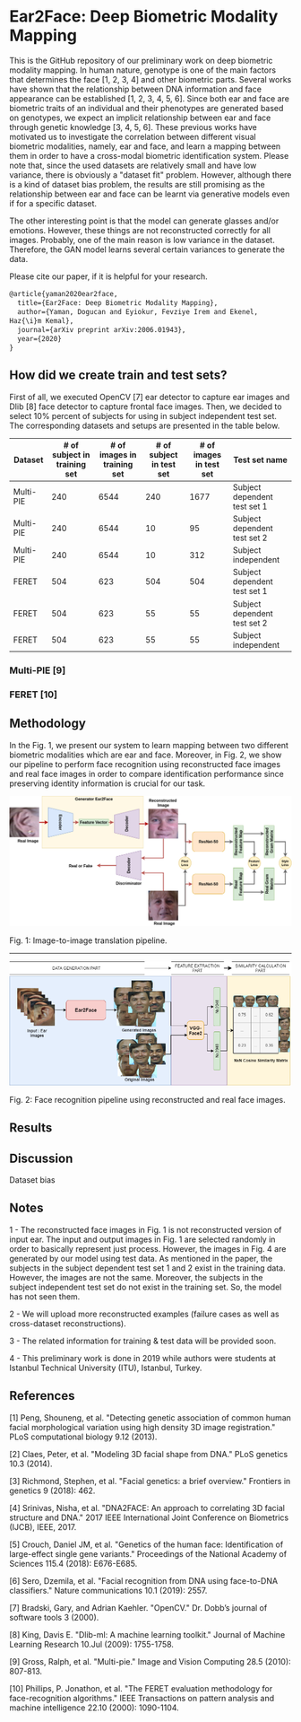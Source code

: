 # Ear2Face: Deep Biometric Modality Mapping

This is the GitHub repository of our preliminary work on deep biometric modality mapping. In human nature, genotype is one of the main factors that determines the face [1, 2, 3, 4] and other biometric parts. Several works have shown that the relationship between DNA information and face appearance can be established [1, 2, 3, 4, 5, 6]. Since both ear and face are biometric traits of an individual and their phenotypes are generated based on genotypes, we expect an implicit relationship between ear and face through genetic knowledge [3, 4, 5, 6]. These previous works have motivated us to investigate the correlation between different visual biometric modalities, namely, ear and face, and learn a mapping between them in order to have a cross-modal biometric identification system. Please note that, since the used datasets are relatively small and have low variance, there is obviously a "dataset fit" problem. However, although there is a kind of dataset bias problem, the results are still promising as the relationship between ear and face can be learnt via generative models even if for a specific dataset.

The other interesting point is that the model can generate glasses and/or emotions. However, these things are not reconstructed correctly for all images. Probably, one of the main reason is low variance in the dataset. Therefore, the GAN model learns several certain variances to generate the data.

Please cite our paper, if it is helpful for your research.

```
@article{yaman2020ear2face,
  title={Ear2Face: Deep Biometric Modality Mapping},
  author={Yaman, Dogucan and Eyiokur, Fevziye Irem and Ekenel, Haz{\i}m Kemal},
  journal={arXiv preprint arXiv:2006.01943},
  year={2020}
}
```

## How did we create train and test sets?

First of all, we executed OpenCV [7] ear detector to capture ear images and Dlib [8] face detector to capture frontal face images. Then, we decided to select 10% percent of subjects for using in subject independent test set. The corresponding datasets and setups are presented in the table below.

Dataset | # of subject in training set | # of images in training set | # of subject in test set | # of images in test set | Test set name 
--- | --- | --- | --- | --- | --- 
Multi-PIE | 240 | 6544 | 240 | 1677 | Subject dependent test set 1
Multi-PIE | 240 | 6544 | 10 | 95 | Subject dependent test set 2
Multi-PIE | 240 | 6544 | 10 | 312 | Subject independent
FERET | 504 | 623 | 504 | 504 | Subject dependent test set 1 
FERET | 504 | 623 | 55 | 55 | Subject dependent test set 2
FERET | 504 | 623 | 55 | 55 | Subject independent 

### Multi-PIE [9]

### FERET [10]

## Methodology

In the Fig. 1, we present our system to learn mapping between two different biometric modalities which are ear and face. Moreover, in Fig. 2, we show our pipeline to perform face recognition using reconstructed face images and real face images in order to compare identification performance since preserving identity information is crucial for our task.

![picture](images/model3.png)

Fig. 1: Image-to-image translation pipeline.

------

![picture](images/test_setup_ear2face.png)

Fig. 2: Face recognition pipeline using reconstructed and real face images.

## Results

## Discussion

Dataset bias

## Notes

1 - The reconstructed face images in Fig. 1 is not reconstructed version of input ear. The input and output images in Fig. 1 are selected randomly in order to basically represent just process. However, the images in Fig. 4 are generated by our model using test data. As mentioned in the paper, the subjects in the subject dependent test set 1 and 2 exist in the training data. However, the images are not the same. Moreover, the subjects in the subject independent test set do not exist in the training set. So, the model has not seen them.

2 - We will upload more reconstructed examples (failure cases as well as cross-dataset reconstructions).

3 - The related information for training & test data will be provided soon.

4 - This preliminary work is done in 2019 while authors were students at Istanbul Technical University (ITU), Istanbul, Turkey.

## References

[1] Peng, Shouneng, et al. "Detecting genetic association of common human facial morphological variation using high density 3D image registration." PLoS computational biology 9.12 (2013).

[2] Claes, Peter, et al. "Modeling 3D facial shape from DNA." PLoS genetics 10.3 (2014).

[3] Richmond, Stephen, et al. "Facial genetics: a brief overview." Frontiers in genetics 9 (2018): 462.

[4] Srinivas, Nisha, et al. "DNA2FACE: An approach to correlating 3D facial structure and DNA." 2017 IEEE International Joint Conference on Biometrics (IJCB), IEEE, 2017.

[5] Crouch, Daniel JM, et al. "Genetics of the human face: Identification of large-effect single gene variants." Proceedings of the National Academy of Sciences 115.4 (2018): E676-E685.

[6] Sero, Dzemila, et al. "Facial recognition from DNA using face-to-DNA classifiers." Nature communications 10.1 (2019): 2557.

[7] Bradski, Gary, and Adrian Kaehler. "OpenCV." Dr. Dobb’s journal of software tools 3 (2000).

[8] King, Davis E. "Dlib-ml: A machine learning toolkit." Journal of Machine Learning Research 10.Jul (2009): 1755-1758.

[9] Gross, Ralph, et al. "Multi-pie." Image and Vision Computing 28.5 (2010): 807-813.

[10] Phillips, P. Jonathon, et al. "The FERET evaluation methodology for face-recognition algorithms." IEEE Transactions on pattern analysis and machine intelligence 22.10 (2000): 1090-1104.
